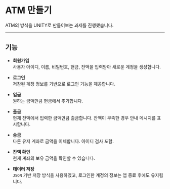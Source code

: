 # ATM 만들기

ATM의 방식을 UNITY로 만들어보는 과제를 진행했습니다.

---

## 기능

- **회원가입**  
  사용자 아이디, 이름, 비밀번호, 현금, 잔액을 입력받아 새로운 계정을 생성합니다.

- **로그인**  
  저장된 계정 정보를 기반으로 로그인 기능을 제공합니다.

- **입금**  
  원하는 금액만큼 현금에서 추가합니다.

- **출금**  
  현재 잔액에서 입력한 금액만큼 출금합니다. 잔액이 부족한 경우 안내 메시지를 표시합니다.

- **송금**  
  다른 유저 계좌로 금액을 이체합니다. 아이디 검사 포함.

- **잔액 확인**  
  현재 계좌의 보유 금액을 확인할 수 있습니다.

- **데이터 저장**  
  `JSON` 기반 저장 방식을 사용하였고, 로그인한 계정의 정보는 앱 종료 후에도 유지됩니다.

